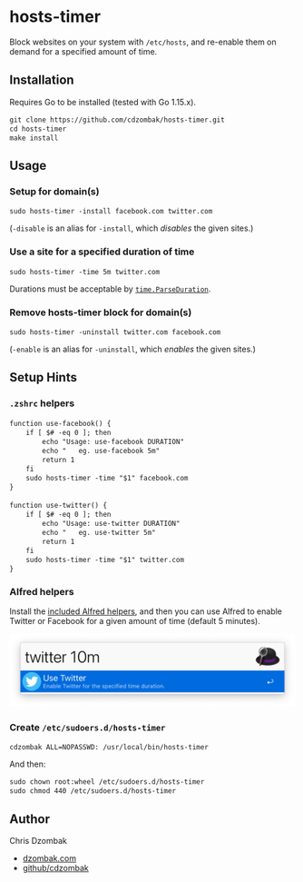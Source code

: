# hosts-timer

Block websites on your system with `/etc/hosts`, and re-enable them on demand for a specified amount of time.

## Installation

Requires Go to be installed (tested with Go 1.15.x).

```shell script
git clone https://github.com/cdzombak/hosts-timer.git
cd hosts-timer
make install
```

## Usage

### Setup for domain(s)

```shell script
sudo hosts-timer -install facebook.com twitter.com
```

(`-disable` is an alias for `-install`, which _disables_ the given sites.)

### Use a site for a specified duration of time

```shell script
sudo hosts-timer -time 5m twitter.com
```

Durations must be acceptable by [`time.ParseDuration`](https://golang.org/pkg/time/#ParseDuration).

### Remove hosts-timer block for domain(s)

```shell script
sudo hosts-timer -uninstall twitter.com facebook.com
```

(`-enable` is an alias for `-uninstall`, which _enables_ the given sites.)

## Setup Hints

### `.zshrc` helpers

```shell script
function use-facebook() {
    if [ $# -eq 0 ]; then
        echo "Usage: use-facebook DURATION"
        echo "   eg. use-facebook 5m"
        return 1
    fi
    sudo hosts-timer -time "$1" facebook.com
}

function use-twitter() {
    if [ $# -eq 0 ]; then
        echo "Usage: use-twitter DURATION"
        echo "   eg. use-twitter 5m"
        return 1
    fi
    sudo hosts-timer -time "$1" twitter.com
}
```

### Alfred helpers

Install the [included Alfred helpers](https://github.com/cdzombak/hosts-timer/tree/main/alfred), and then you can use Alfred to enable Twitter or Facebook for a given amount of time (default 5 minutes).

![Screenshot of Alfred helper for Twitter](https://github.com/cdzombak/hosts-timer/raw/main/alfred/screenshot.png)

### Create `/etc/sudoers.d/hosts-timer`

```
cdzombak ALL=NOPASSWD: /usr/local/bin/hosts-timer
```

And then:
```
sudo chown root:wheel /etc/sudoers.d/hosts-timer
sudo chmod 440 /etc/sudoers.d/hosts-timer
```

## Author

Chris Dzombak
- [dzombak.com](https://www.dzombak.com)
- [github/cdzombak](https://www.github.com/cdzombak)
